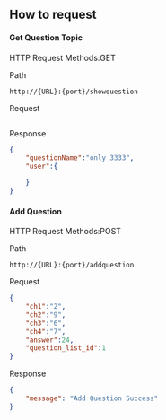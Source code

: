 ## How to request

#### Get Question Topic
HTTP Request Methods:GET

Path
```
http://{URL}:{port}/showquestion
```

Request
```JSON


```

Response
```JSON
{
    "questionName":"only 3333",
    "user":{

    }
}

```

#### Add Question
HTTP Request Methods:POST

Path
```
http://{URL}:{port}/addquestion
```

Request
```JSON
{
    "ch1":"2",
    "ch2":"9",
    "ch3":"6",
    "ch4":"7",
    "answer":24,
    "question_list_id":1
}

```

Response
```JSON
{
    "message": "Add Question Success"
}

```
